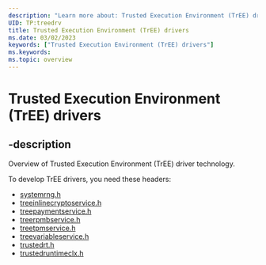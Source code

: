 ```yaml
---
description: "Learn more about: Trusted Execution Environment (TrEE) drivers"
UID: TP:treedrv
title: Trusted Execution Environment (TrEE) drivers
ms.date: 03/02/2023
keywords: ["Trusted Execution Environment (TrEE) drivers"]
ms.keywords: 
ms.topic: overview
---
```


# Trusted Execution Environment (TrEE) drivers

## -description

Overview of Trusted Execution Environment (TrEE) driver technology.

To develop TrEE drivers, you need these headers:

- [systemrng.h](../systemrng/index.md)
- [treeinlinecryptoservice.h](../treeinlinecryptoservice/index.md)
- [treepaymentservice.h](../treepaymentservice/index.md)
- [treerpmbservice.h](../treerpmbservice/index.md)
- [treetpmservice.h](../treetpmservice/index.md)
- [treevariableservice.h](../treevariableservice/index.md)
- [trustedrt.h](../trustedrt/index.md)
- [trustedruntimeclx.h](../trustedruntimeclx/index.md)
